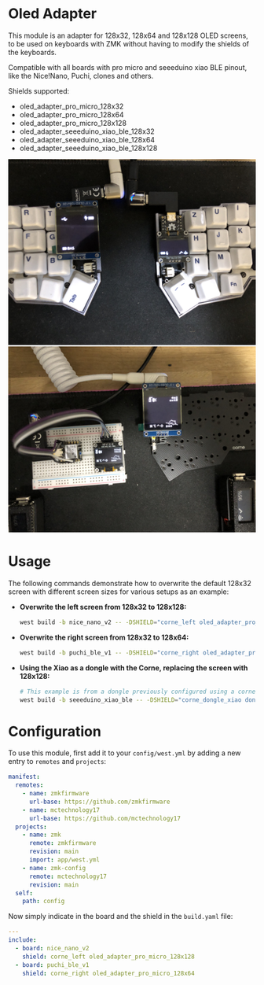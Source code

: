 # Oled Adapter
This module is an adapter for 128x32, 128x64 and 128x128 OLED screens, to be
used on keyboards with ZMK without having to modify the shields of the
keyboards.

Compatible with all boards with pro micro and seeeduino xiao BLE pinout, like
the Nice!Nano, Puchi, clones and others.

Shields supported:
- oled_adapter_pro_micro_128x32
- oled_adapter_pro_micro_128x64
- oled_adapter_pro_micro_128x128
- oled_adapter_seeeduino_xiao_ble_128x32
- oled_adapter_seeeduino_xiao_ble_128x64
- oled_adapter_seeeduino_xiao_ble_128x128

[![oled_adapter_example1](src/oled_adapter_example1.jpg)](https://github.com/mctechnology17/zmk-config)
[![oled_adapter_example2](src/oled_adapter_example2.jpg)](https://github.com/mctechnology17/zmk-config)

# Usage
The following commands demonstrate how to overwrite the default 128x32 screen
with different screen sizes for various setups as an example:

- **Overwrite the left screen from 128x32 to 128x128:**
  ```bash
  west build -b nice_nano_v2 -- -DSHIELD="corne_left oled_adapter_pro_micro_128x128"
  ```

- **Overwrite the right screen from 128x32 to 128x64:**
  ```bash
  west build -b puchi_ble_v1 -- -DSHIELD="corne_right oled_adapter_pro_micro_128x64"
  ```

- **Using the Xiao as a dongle with the Corne, replacing the screen with 128x128:**
  ```bash
  # This example is from a dongle previously configured using a corne
  west build -b seeeduino_xiao_ble -- -DSHIELD="corne_dongle_xiao dongle_display oled_adapter_seeeduino_xiao_ble_128x128"
  ```

# Configuration
To use this module, first add it to your `config/west.yml` by adding a new
entry to `remotes` and `projects`:

```yaml
manifest:
  remotes:
    - name: zmkfirmware
      url-base: https://github.com/zmkfirmware
    - name: mctechnology17
      url-base: https://github.com/mctechnology17
  projects:
    - name: zmk
      remote: zmkfirmware
      revision: main
      import: app/west.yml
    - name: zmk-config
      remote: mctechnology17
      revision: main
  self:
    path: config
```

Now simply indicate in the board and the shield in the `build.yaml` file:

```yaml
---
include:
  - board: nice_nano_v2
    shield: corne_left oled_adapter_pro_micro_128x128
  - board: puchi_ble_v1
    shield: corne_right oled_adapter_pro_micro_128x64
```
